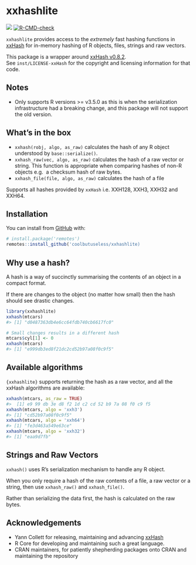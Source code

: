 
<!-- README.md is generated from README.Rmd. Please edit that file -->

# xxhashlite

<!-- badges: start -->

![](https://img.shields.io/badge/cool-useless-green.svg)
[![R-CMD-check](https://github.com/coolbutuseless/xxhashlite/actions/workflows/R-CMD-check.yaml/badge.svg)](https://github.com/coolbutuseless/xxhashlite/actions/workflows/R-CMD-check.yaml)
<!-- badges: end -->

`xxhashlite` provides access to the *extremely* fast hashing functions
in [xxHash](https://cyan4973.github.io/xxHash/) for in-memory hashing of
R objects, files, strings and raw vectors.

This package is a wrapper around [xxHash
v0.8.2](https://github.com/Cyan4973/xxHash).  
See `inst/LICENSE-xxHash` for the copyright and licensing information
for that code.

## Notes

- Only supports R versions \>= v3.5.0 as this is when the serialization
  infrastructure had a breaking change, and this package will not
  support the old version.

## What’s in the box

- `xxhash(robj, algo, as_raw)` calculates the hash of any R object
  understood by `base::serialize()`.
- `xxhash_raw(vec, algo, as_raw)` calculates the hash of a raw vector or
  string. This function is appropriate when comparing hashes of non-R
  objects e.g.  a checksum hash of raw bytes.
- `xxhash_file(file, algo, as_raw)` calculates the hash of a file

Supports all hashes provided by `xxHash` i.e. XXH128, XXH3, XXH32 and
XXH64.

## Installation

You can install from
[GitHub](https://github.com/coolbutuseless/xxhashlite) with:

``` r
# install.package('remotes')
remotes::install_github('coolbutuseless/xxhashlite)
```

## Why use a hash?

A hash is a way of succinctly summarising the contents of an object in a
compact format.

If there are changes to the object (no matter how small) then the hash
should see drastic changes.

``` r
library(xxhashlite)
xxhash(mtcars)
#> [1] "d0487363db4e6cc64fdb740cb6617fc0"

# Small changes results in a different hash
mtcars$cyl[1] <- 0
xxhash(mtcars)
#> [1] "e999db3ed8f21dc2cd52b97a08f0c9f5"
```

## Available algorithms

`{xxhashlite}` supports returning the hash as a raw vector, and all the
xxHash algorithms are available:

``` r
xxhash(mtcars, as_raw = TRUE)
#>  [1] e9 99 db 3e d8 f2 1d c2 cd 52 b9 7a 08 f0 c9 f5
xxhash(mtcars, algo = 'xxh3')
#> [1] "cd52b97a08f0c9f5"
xxhash(mtcars, algo = 'xxh64')
#> [1] "fe3d463a549e63ce"
xxhash(mtcars, algo = 'xxh32')
#> [1] "eaa9d7fb"
```

## Strings and Raw Vectors

`xxhash()` uses R’s serialization mechanism to handle any R object.

When you only require a hash of the raw contents of a file, a raw vector
or a string, then use `xxhash_raw()` and `xxhash_file()`.

Rather than serializing the data first, the hash is calculated on the
raw bytes.

## Acknowledgements

- Yann Collett for releasing, maintaining and advancing
  [xxHash](https://cyan4973.github.io/xxHash/)
- R Core for developing and maintaining such a great language.
- CRAN maintainers, for patiently shepherding packages onto CRAN and
  maintaining the repository
